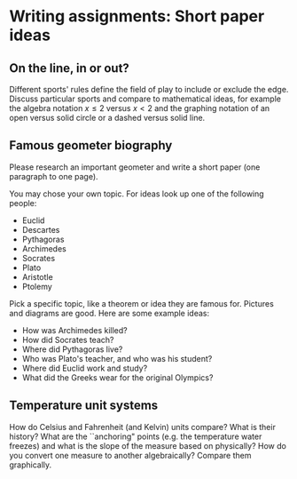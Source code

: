 # Writing assignments: Short paper ideas

## On the line, in or out?

Different sports' rules define the field of play to include or exclude the edge. Discuss particular sports and compare to mathematical ideas, for example the algebra notation $x \leq 2$ versus $x<2$ and the graphing notation of an open versus solid circle or a dashed versus solid line.

## Famous geometer biography

Please research an important geometer and write a short paper (one paragraph to one page).

You may chose your own topic. For ideas look up one of the following people:

- Euclid
- Descartes
- Pythagoras
- Archimedes
- Socrates
- Plato
- Aristotle
- Ptolemy

Pick a specific topic, like a theorem or idea they are famous for. Pictures and diagrams are good. Here are some example ideas:

- How was Archimedes killed?
- How did Socrates teach?
- Where did Pythagoras live?
- Who was Plato's teacher, and who was his student?
- Where did Euclid work and study?
- What did the Greeks wear for the original Olympics?

## Temperature unit systems

How do Celsius and Fahrenheit (and Kelvin) units compare? What is their history? What are the ``anchoring" points (e.g. the temperature water freezes) and what is the slope of the measure based on physically? How do you convert one measure to another algebraically? Compare them graphically.
